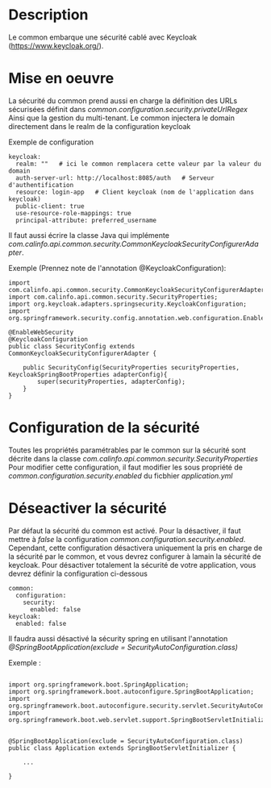 # Description

Le common embarque une sécurité cablé avec Keycloak (https://www.keycloak.org/).

# Mise en oeuvre

La sécurité du common prend aussi en charge la définition des URLs sécurisées définit dans *common.configuration.security.privateUrlRegex*
Ainsi que la gestion du multi-tenant. Le common injectera le domain directement dans le realm de la configuration keycloak

Exemple de configuration
```
keycloak:
  realm: ""   # ici le common remplacera cette valeur par la valeur du domain
  auth-server-url: http://localhost:8085/auth   # Serveur d'authentification
  resource: login-app   # Client keycloak (nom de l'application dans keycloak)
  public-client: true
  use-resource-role-mappings: true
  principal-attribute: preferred_username
```

Il faut aussi écrire la classe Java qui implémente *com.calinfo.api.common.security.CommonKeycloakSecurityConfigurerAdapter*.

Exemple (Prennez note de l'annotation @KeycloakConfiguration):
```
import com.calinfo.api.common.security.CommonKeycloakSecurityConfigurerAdapter;
import com.calinfo.api.common.security.SecurityProperties;
import org.keycloak.adapters.springsecurity.KeycloakConfiguration;
import org.springframework.security.config.annotation.web.configuration.EnableWebSecurity;

@EnableWebSecurity
@KeycloakConfiguration
public class SecurityConfig extends CommonKeycloakSecurityConfigurerAdapter {
    
    public SecurityConfig(SecurityProperties securityProperties, KeycloakSpringBootProperties adapterConfig){
        super(securityProperties, adapterConfig);
    }
}
```


# Configuration de la sécurité

Toutes les propriétés paramétrables par le common sur la sécurité sont décrite dans la classe *com.calinfo.api.common.security.SecurityProperties*
Pour modifier cette configuration, il faut modifier les sous propriété de *common.configuration.security.enabled* du ficbhier *application.yml*


# Déseactiver la sécurité

Par défaut la sécurité du common est activé. Pour la désactiver, il faut mettre à *false* la configuration *common.configuration.security.enabled*.
Cependant, cette configuration désactivera uniquement la pris en charge de la sécurité par le common, et vous devrez configurer à lamain la sécurité de keycloak.
Pour désactiver totalement la sécurité de votre application, vous devrez définir la configuration ci-dessous
```
common:
  configuration:
    security:
      enabled: false
keycloak:
  enabled: false
```

Il faudra aussi désactivé la sécurity spring en utilisant l'annotation *@SpringBootApplication(exclude = SecurityAutoConfiguration.class)*

Exemple :
```

import org.springframework.boot.SpringApplication;
import org.springframework.boot.autoconfigure.SpringBootApplication;
import org.springframework.boot.autoconfigure.security.servlet.SecurityAutoConfiguration;
import org.springframework.boot.web.servlet.support.SpringBootServletInitializer;


@SpringBootApplication(exclude = SecurityAutoConfiguration.class)
public class Application extends SpringBootServletInitializer {

    ...

}
```
